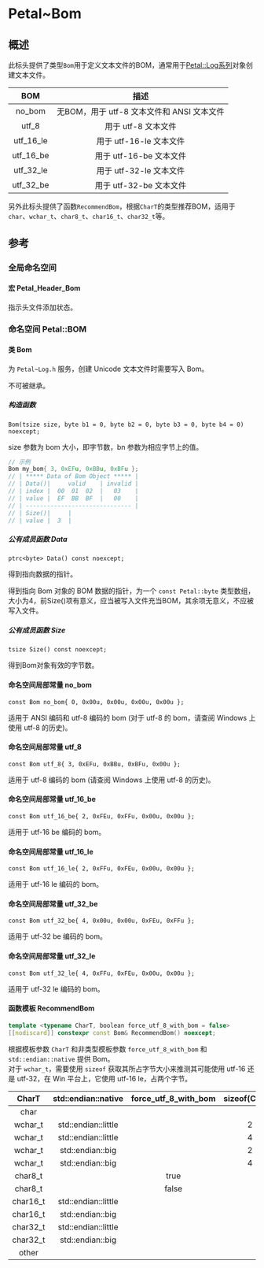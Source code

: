# Petal~Bom

## 概述

此标头提供了类型`Bom`用于定义文本文件的BOM，通常用于[Petal::Log系列](Petal~Log.md)对象创建文本文件。

| BOM | 描述 |
| :---: | :---: |
| no_bom | 无BOM，用于 utf-8 文本文件和 ANSI 文本文件 |
| utf_8 | 用于 utf-8 文本文件 |
| utf_16_le | 用于 utf-16-le 文本文件 |
| utf_16_be | 用于 utf-16-be 文本文件 |
| utf_32_le | 用于 utf-32-le 文本文件 |
| utf_32_be | 用于 utf-32-be 文本文件 |

另外此标头提供了函数`RecommendBom`，根据`CharT`的类型推荐BOM，适用于`char`、`wchar_t`、`char8_t`、`char16_t`、`char32_t`等。  

## 参考

### 全局命名空间

#### 宏 Petal_Header_Bom

指示头文件添加状态。  

### 命名空间 Petal::BOM

#### 类 Bom

为 `Petal~Log.h` 服务，创建 Unicode 文本文件时需要写入 Bom。  

不可被继承。  

##### 构造函数

`Bom(tsize size, byte b1 = 0, byte b2 = 0, byte b3 = 0, byte b4 = 0) noexcept;`

size 参数为 bom 大小，即字节数，bn 参数为相应字节上的值。  

```cpp
// 示例
Bom my_bom{ 3, 0xEFu, 0xBBu, 0xBFu };
// | ***** Data of Bom Object ***** |
// | Data()|     valid    | invalid |
// | index |  00  01  02  |   03    |
// | value |  EF  BB  BF  |   00    |
// | ------------------------------ |
// | Size()|     |
// | value |  3  |
```

##### 公有成员函数 Data

`ptrc<byte> Data() const noexcept;`  

得到指向数据的指针。  

得到指向 Bom 对象的 BOM 数据的指针，为一个 `const Petal::byte` 类型数组，大小为4，前Size()项有意义，应当被写入文件充当BOM，其余项无意义，不应被写入文件。  

##### 公有成员函数 Size

`tsize Size() const noexcept;`  

得到Bom对象有效的字节数。  

#### 命名空间局部常量 no_bom

`const Bom no_bom{ 0, 0x00u, 0x00u, 0x00u, 0x00u };`  

适用于 ANSI 编码和 utf-8 编码的 bom (对于 utf-8 的 bom，请查阅 Windows 上使用 utf-8 的历史)。  

#### 命名空间局部常量 utf_8

`const Bom utf_8{ 3, 0xEFu, 0xBBu, 0xBFu, 0x00u };`  

适用于 utf-8 编码的 bom (请查阅 Windows 上使用 utf-8 的历史)。  

#### 命名空间局部常量 utf_16_be

`const Bom utf_16_be{ 2, 0xFEu, 0xFFu, 0x00u, 0x00u };`

适用于 utf-16 be 编码的 bom。  

#### 命名空间局部常量 utf_16_le

`const Bom utf_16_le{ 2, 0xFFu, 0xFEu, 0x00u, 0x00u };`

适用于 utf-16 le 编码的 bom。  

#### 命名空间局部常量 utf_32_be

`const Bom utf_32_be{ 4, 0x00u, 0x00u, 0xFEu, 0xFFu };`

适用于 utf-32 be 编码的 bom。  

#### 命名空间局部常量 utf_32_le

`const Bom utf_32_le{ 4, 0xFFu, 0xFEu, 0x00u, 0x00u };`

适用于 utf-32 le 编码的 bom。  

#### 函数模板 RecommendBom

```cpp
template <typename CharT, boolean force_utf_8_with_bom = false>
[[nodiscard]] constexpr const Bom& RecommendBom() noexcept;
```

根据模板参数 `CharT` 和非类型模板参数 `force_utf_8_with_bom` 和 `std::endian::native` 提供 Bom。  
对于 `wchar_t`，需要使用 `sizeof` 获取其所占字节大小来推测其可能使用 utf-16 还是 utf-32，在 Win 平台上，它使用 utf-16 le，占两个字节。  

| CharT | std::endian::native | force_utf_8_with_bom | sizeof(CharT) | result |
|:---:|:---:|:---:|:---:|:---:|
| char | | | | no_bom |
| wchar_t | std::endian::little | | 2 | utf_16_le |
| wchar_t | std::endian::little | | 4 | utf_32_le |
| wchar_t | std::endian::big | | 2 | utf_16_be |
| wchar_t | std::endian::big | | 4 | utf_32_be |
| char8_t | | true | | utf_8 |
| char8_t | | false | | no_bom |
| char16_t | std::endian::little | | | utf_16_le |
| char16_t | std::endian::big | | | utf_16_be |
| char32_t | std::endian::little | | | utf_32_le |
| char32_t | std::endian::big | | | utf_32_be |
| other | | | | no_bom |
